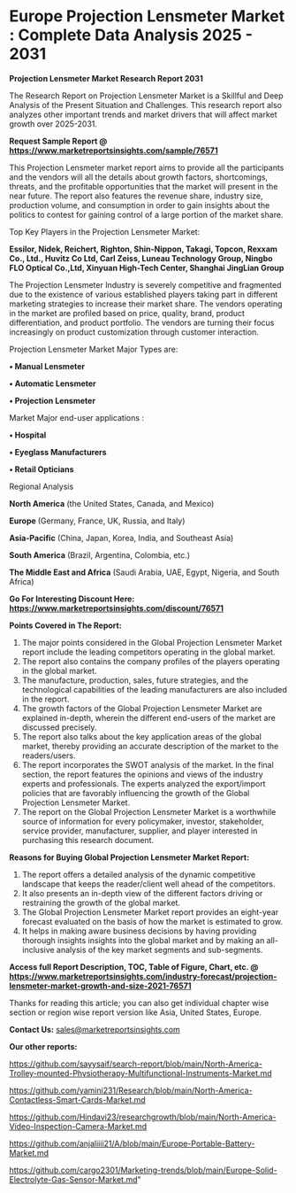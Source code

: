 # Europe Projection Lensmeter Market : Complete Data Analysis 2025 - 2031

<strong>Projection Lensmeter Market Research Report 2031</strong>

The Research Report on Projection Lensmeter Market is a Skillful and Deep Analysis of the Present Situation and Challenges. This research report also analyzes other important trends and market drivers that will affect market growth over 2025-2031.

<strong>Request Sample Report @ <a href=https://www.marketreportsinsights.com/sample/76571>https://www.marketreportsinsights.com/sample/76571</a></strong>

This Projection Lensmeter market report aims to provide all the participants and the vendors will all the details about growth factors, shortcomings, threats, and the profitable opportunities that the market will present in the near future. The report also features the revenue share, industry size, production volume, and consumption in order to gain insights about the politics to contest for gaining control of a large portion of the market share.

Top Key Players in the Projection Lensmeter Market:

<strong>Essilor, Nidek, Reichert, Righton, Shin-Nippon, Takagi, Topcon, Rexxam Co., Ltd., Huvitz Co Ltd, Carl Zeiss, Luneau Technology Group, Ningbo FLO Optical Co.,Ltd, Xinyuan High-Tech Center, Shanghai JingLian Group</strong>

The Projection Lensmeter Industry is severely competitive and fragmented due to the existence of various established players taking part in different marketing strategies to increase their market share. The vendors operating in the market are profiled based on price, quality, brand, product differentiation, and product portfolio. The vendors are turning their focus increasingly on product customization through customer interaction.

Projection Lensmeter Market Major Types are:

<strong>• Manual Lensmeter

• Automatic Lensmeter

• Projection Lensmeter</strong>

Market Major end-user applications :

<strong>• Hospital

• Eyeglass Manufacturers

• Retail Opticians</strong>

Regional Analysis

</u><strong><b>North America</b></strong> (the United States, Canada, and Mexico)

<strong><b>Europe </b></strong>(Germany, France, UK, Russia, and Italy)

<strong><b>Asia-Pacific</b></strong> (China, Japan, Korea, India, and Southeast Asia)

<strong><b>South America</b></strong> (Brazil, Argentina, Colombia, etc.)

<strong><b>The Middle East and Africa</b></strong> (Saudi Arabia, UAE, Egypt, Nigeria, and South Africa)

<strong>Go For Interesting Discount Here: <a href=https://www.marketreportsinsights.com/discount/76571>https://www.marketreportsinsights.com/discount/76571</a></strong>

<strong>Points Covered in The Report:</strong>
<ol>
  <li>The major points considered in the Global Projection Lensmeter Market report include the leading competitors operating in the global market.</li>
  <li>The report also contains the company profiles of the players operating in the global market.</li>
  <li>The manufacture, production, sales, future strategies, and the technological capabilities of the leading manufacturers are also included in the report.</li>
  <li>The growth factors of the Global Projection Lensmeter Market are explained in-depth, wherein the different end-users of the market are discussed precisely.</li>
  <li>The report also talks about the key application areas of the global market, thereby providing an accurate description of the market to the readers/users.</li>
  <li>The report incorporates the SWOT analysis of the market. In the final section, the report features the opinions and views of the industry experts and professionals. The experts analyzed the export/import policies that are favorably influencing the growth of the Global Projection Lensmeter Market.</li>
  <li>The report on the Global Projection Lensmeter Market is a worthwhile source of information for every policymaker, investor, stakeholder, service provider, manufacturer, supplier, and player interested in purchasing this research document.</li>
</ol>
<strong>Reasons for Buying Global Projection Lensmeter Market Report:</strong>

<ol>
  <li>The report offers a detailed analysis of the dynamic competitive landscape that keeps the reader/client well ahead of the competitors.</li>
  <li>It also presents an in-depth view of the different factors driving or restraining the growth of the global market.</li>
  <li>The Global Projection Lensmeter Market report provides an eight-year forecast evaluated on the basis of how the market is estimated to grow.</li>
  <li>It helps in making aware business decisions by having providing thorough insights insights into the global market and by making an all-inclusive analysis of the key market segments and sub-segments.</li>
</ol>
<strong>Access full Report Description, TOC, Table of Figure, Chart, etc. @ <a href=https://www.marketreportsinsights.com/industry-forecast/projection-lensmeter-market-growth-and-size-2021-76571>https://www.marketreportsinsights.com/industry-forecast/projection-lensmeter-market-growth-and-size-2021-76571</a></strong>


Thanks for reading this article; you can also get individual chapter wise section or region wise report version like Asia, United States, Europe.

<strong>Contact Us:</strong>
sales@marketreportsinsights.com

<strong>Our other reports:</strong>

<a href=https://github.com/sayysaif/search-report/blob/main/North-America-Trolley-mounted-Physiotherapy-Multifunctional-Instruments-Market.md>https://github.com/sayysaif/search-report/blob/main/North-America-Trolley-mounted-Physiotherapy-Multifunctional-Instruments-Market.md</a>

<a href=https://github.com/yamini231/Research/blob/main/North-America-Contactless-Smart-Cards-Market.md>https://github.com/yamini231/Research/blob/main/North-America-Contactless-Smart-Cards-Market.md</a>

<a href=https://github.com/Hindavi23/researchgrowth/blob/main/North-America-Video-Inspection-Camera-Market.md>https://github.com/Hindavi23/researchgrowth/blob/main/North-America-Video-Inspection-Camera-Market.md</a>

<a href=https://github.com/anjaliiii21/A/blob/main/Europe-Portable-Battery-Market.md>https://github.com/anjaliiii21/A/blob/main/Europe-Portable-Battery-Market.md</a>

<a href=https://github.com/cargo2301/Marketing-trends/blob/main/Europe-Solid-Electrolyte-Gas-Sensor-Market.md>https://github.com/cargo2301/Marketing-trends/blob/main/Europe-Solid-Electrolyte-Gas-Sensor-Market.md</a>"
